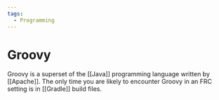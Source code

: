 ```yaml
---
tags:
  - Programming
---
```


# Groovy

Groovy is a superset of the [[Java]] programming language written by [[Apache]]. The only time you are likely to encounter Groovy in an FRC setting is in [[Gradle]] build files.
